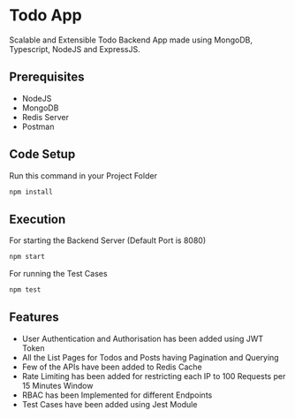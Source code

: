 # Todo App

Scalable and Extensible Todo Backend App made using MongoDB, Typescript, NodeJS and ExpressJS.

## Prerequisites
* NodeJS
* MongoDB
* Redis Server
* Postman

## Code Setup
Run this command in your Project Folder
```bash
npm install
```

## Execution
For starting the Backend Server (Default Port is 8080)
```bash
npm start
```

For running the Test Cases
```bash
npm test
```
## Features
* User Authentication and Authorisation has been added using JWT Token
* All the List Pages for Todos and Posts having Pagination and Querying
* Few of the APIs have been added to Redis Cache
* Rate Limiting has been added for restricting each IP to 100 Requests per 15 Minutes Window
* RBAC has been Implemented for different Endpoints
* Test Cases have been added using Jest Module
